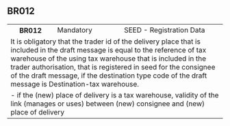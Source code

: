 ## BR012
<table>
 <tr>
  <th>
   BR012
  </th>
  <td>
   Mandatory
  </td>
  <td>
   SEED - Registration Data
  </td>
 </tr>
 <tr>
  <td colspan="3">
   It is obligatory that the trader id of the delivery place that is included in the draft message is equal to the reference of tax warehouse of the using tax warehouse that is included in the trader authorisation, that is registered in seed for the consignee of the draft message, if the destination type code of the draft message is Destination-tax warehouse.
  </td>
 </tr>
 <tr>
  <td colspan="3">
   - if the (new) place of delivery is a tax warehouse, validity of the link (manages or uses) between (new) consignee and (new) place of delivery
  </td>
 </tr>
</table>
